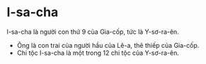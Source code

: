 # I-sa-cha

I-sa-cha là người con thứ 9 của Gia-cốp, tức là Y-sơ-ra-ên. 
- Ông là con trai của người hầu của Lê-a, thê thiếp của Gia-cốp. 
- Chi tộc I-sa-cha là một trong 12 chi tộc của Y-sơ-ra-ên.

